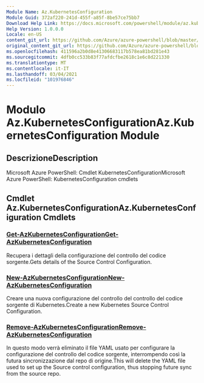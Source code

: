 ```yaml
---
Module Name: Az.KubernetesConfiguration
Module Guid: 372af220-241d-455f-a85f-8be57ce75bb7
Download Help Link: https://docs.microsoft.com/powershell/module/az.kubernetesconfiguration
Help Version: 1.0.0.0
Locale: en-US
content_git_url: https://github.com/Azure/azure-powershell/blob/master/src/KubernetesConfiguration/help/Az.KubernetesConfiguration.md
original_content_git_url: https://github.com/Azure/azure-powershell/blob/master/src/KubernetesConfiguration/help/Az.KubernetesConfiguration.md
ms.openlocfilehash: 411596a2b0d8e41306683117b578ea81bd281e43
ms.sourcegitcommit: 4dfb0cc533b83f77afdcfbe2618c1e6c8d221330
ms.translationtype: MT
ms.contentlocale: it-IT
ms.lasthandoff: 03/04/2021
ms.locfileid: "101976846"
---
```

# <span data-ttu-id="94fa6-101">Modulo Az.KubernetesConfiguration</span><span class="sxs-lookup"><span data-stu-id="94fa6-101">Az.KubernetesConfiguration Module</span></span>
## <span data-ttu-id="94fa6-102">Descrizione</span><span class="sxs-lookup"><span data-stu-id="94fa6-102">Description</span></span>
<span data-ttu-id="94fa6-103">Microsoft Azure PowerShell: Cmdlet KubernetesConfiguration</span><span class="sxs-lookup"><span data-stu-id="94fa6-103">Microsoft Azure PowerShell: KubernetesConfiguration cmdlets</span></span>

## <span data-ttu-id="94fa6-104">Cmdlet Az.KubernetesConfiguration</span><span class="sxs-lookup"><span data-stu-id="94fa6-104">Az.KubernetesConfiguration Cmdlets</span></span>
### [<span data-ttu-id="94fa6-105">Get-AzKubernetesConfiguration</span><span class="sxs-lookup"><span data-stu-id="94fa6-105">Get-AzKubernetesConfiguration</span></span>](Get-AzKubernetesConfiguration.md)
<span data-ttu-id="94fa6-106">Recupera i dettagli della configurazione del controllo del codice sorgente.</span><span class="sxs-lookup"><span data-stu-id="94fa6-106">Gets details of the Source Control Configuration.</span></span>

### [<span data-ttu-id="94fa6-107">New-AzKubernetesConfiguration</span><span class="sxs-lookup"><span data-stu-id="94fa6-107">New-AzKubernetesConfiguration</span></span>](New-AzKubernetesConfiguration.md)
<span data-ttu-id="94fa6-108">Creare una nuova configurazione del controllo del controllo del codice sorgente di Kubernetes.</span><span class="sxs-lookup"><span data-stu-id="94fa6-108">Create a new Kubernetes Source Control Configuration.</span></span>

### [<span data-ttu-id="94fa6-109">Remove-AzKubernetesConfiguration</span><span class="sxs-lookup"><span data-stu-id="94fa6-109">Remove-AzKubernetesConfiguration</span></span>](Remove-AzKubernetesConfiguration.md)
<span data-ttu-id="94fa6-110">In questo modo verrà eliminato il file YAML usato per configurare la configurazione del controllo del codice sorgente, interrompendo così la futura sincronizzazione dal repo di origine.</span><span class="sxs-lookup"><span data-stu-id="94fa6-110">This will delete the YAML file used to set up the Source control configuration, thus stopping future sync from the source repo.</span></span>

